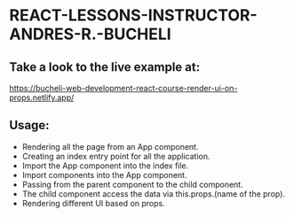 # REACT-LESSONS-INSTRUCTOR-ANDRES-R.-BUCHELI

## Take a look to the live example at:

https://bucheli-web-development-react-course-render-ui-on-props.netlify.app/

## Usage:

* Rendering all the page from an App component.
* Creating an index entry point for all the application.
* Import the App component into the index file.
* Import components into the App component.
* Passing from the parent component to the child component.
* The child component access the data via this.props.(name of the prop).
* Rendering different UI based on props.
